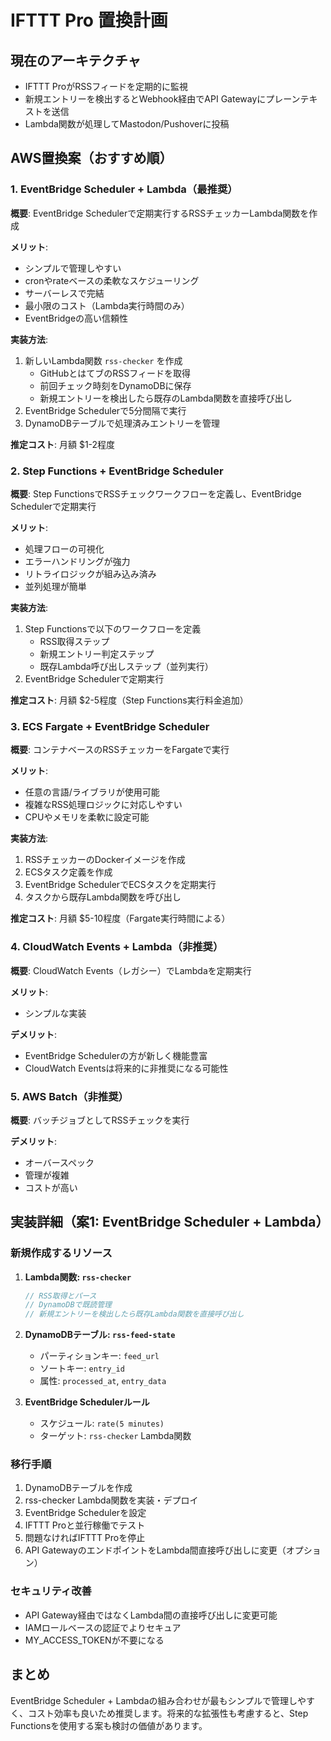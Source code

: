 # IFTTT Pro 置換計画

## 現在のアーキテクチャ
- IFTTT ProがRSSフィードを定期的に監視
- 新規エントリーを検出するとWebhook経由でAPI Gatewayにプレーンテキストを送信
- Lambda関数が処理してMastodon/Pushoverに投稿

## AWS置換案（おすすめ順）

### 1. EventBridge Scheduler + Lambda（最推奨）

**概要**: EventBridge Schedulerで定期実行するRSSチェッカーLambda関数を作成

**メリット**:
- シンプルで管理しやすい
- cronやrateベースの柔軟なスケジューリング
- サーバーレスで完結
- 最小限のコスト（Lambda実行時間のみ）
- EventBridgeの高い信頼性

**実装方法**:
1. 新しいLambda関数 `rss-checker` を作成
   - GitHubとはてブのRSSフィードを取得
   - 前回チェック時刻をDynamoDBに保存
   - 新規エントリーを検出したら既存のLambda関数を直接呼び出し
2. EventBridge Schedulerで5分間隔で実行
3. DynamoDBテーブルで処理済みエントリーを管理

**推定コスト**: 月額 $1-2程度

### 2. Step Functions + EventBridge Scheduler

**概要**: Step FunctionsでRSSチェックワークフローを定義し、EventBridge Schedulerで定期実行

**メリット**:
- 処理フローの可視化
- エラーハンドリングが強力
- リトライロジックが組み込み済み
- 並列処理が簡単

**実装方法**:
1. Step Functionsで以下のワークフローを定義
   - RSS取得ステップ
   - 新規エントリー判定ステップ
   - 既存Lambda呼び出しステップ（並列実行）
2. EventBridge Schedulerで定期実行

**推定コスト**: 月額 $2-5程度（Step Functions実行料金追加）

### 3. ECS Fargate + EventBridge Scheduler

**概要**: コンテナベースのRSSチェッカーをFargateで実行

**メリット**:
- 任意の言語/ライブラリが使用可能
- 複雑なRSS処理ロジックに対応しやすい
- CPUやメモリを柔軟に設定可能

**実装方法**:
1. RSSチェッカーのDockerイメージを作成
2. ECSタスク定義を作成
3. EventBridge SchedulerでECSタスクを定期実行
4. タスクから既存Lambda関数を呼び出し

**推定コスト**: 月額 $5-10程度（Fargate実行時間による）

### 4. CloudWatch Events + Lambda（非推奨）

**概要**: CloudWatch Events（レガシー）でLambdaを定期実行

**メリット**:
- シンプルな実装

**デメリット**:
- EventBridge Schedulerの方が新しく機能豊富
- CloudWatch Eventsは将来的に非推奨になる可能性

### 5. AWS Batch（非推奨）

**概要**: バッチジョブとしてRSSチェックを実行

**デメリット**:
- オーバースペック
- 管理が複雑
- コストが高い

## 実装詳細（案1: EventBridge Scheduler + Lambda）

### 新規作成するリソース

1. **Lambda関数: `rss-checker`**
   ```typescript
   // RSS取得とパース
   // DynamoDBで既読管理
   // 新規エントリーを検出したら既存Lambda関数を直接呼び出し
   ```

2. **DynamoDBテーブル: `rss-feed-state`**
   - パーティションキー: `feed_url`
   - ソートキー: `entry_id`
   - 属性: `processed_at`, `entry_data`

3. **EventBridge Schedulerルール**
   - スケジュール: `rate(5 minutes)`
   - ターゲット: `rss-checker` Lambda関数

### 移行手順

1. DynamoDBテーブルを作成
2. rss-checker Lambda関数を実装・デプロイ
3. EventBridge Schedulerを設定
4. IFTTT Proと並行稼働でテスト
5. 問題なければIFTTT Proを停止
6. API GatewayのエンドポイントをLambda間直接呼び出しに変更（オプション）

### セキュリティ改善

- API Gateway経由ではなくLambda間の直接呼び出しに変更可能
- IAMロールベースの認証でよりセキュア
- MY_ACCESS_TOKENが不要になる

## まとめ

EventBridge Scheduler + Lambdaの組み合わせが最もシンプルで管理しやすく、コスト効率も良いため推奨します。将来的な拡張性も考慮すると、Step Functionsを使用する案も検討の価値があります。